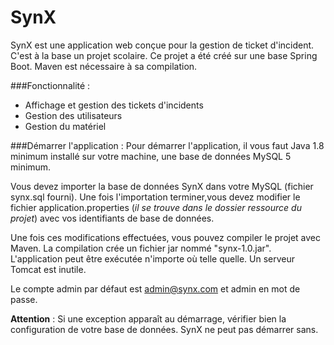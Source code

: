 SynX
============

SynX est une application web conçue pour la gestion de ticket d'incident. C'est à la base un projet scolaire. 
Ce projet a été créé sur une base Spring Boot. Maven est nécessaire à sa compilation.

###Fonctionnalité :
- Affichage et gestion des tickets d'incidents
- Gestion des utilisateurs
- Gestion du matériel

###Démarrer l'application :
Pour démarrer l'application, il vous faut Java 1.8 minimum installé sur votre machine, une base de données MySQL 5 minimum.

Vous devez importer la base de données SynX dans votre MySQL (fichier synx.sql fourni). Une fois l'importation 
terminer,vous devez modifier le fichier application.properties (_il se trouve dans le dossier ressource du projet_) 
avec vos identifiants de base de données.

Une fois ces modifications effectuées, vous pouvez compiler le projet avec Maven. La compilation crée un fichier jar nommé "synx-1.0.jar". L'application peut être exécutée n'importe où telle quelle. Un serveur Tomcat est inutile.

Le compte admin par défaut est admin@synx.com et admin en mot de passe.

**Attention** : Si une exception apparaît au démarrage, vérifier bien la configuration de votre base de données. SynX ne peut pas démarrer sans.
